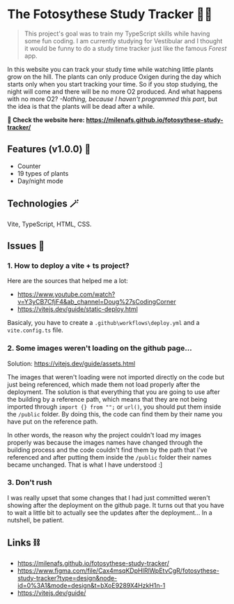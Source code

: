 # The Fotosythese Study Tracker 🌿✨
> This project's goal was to train my TypeScript skills while having some fun coding.
> I am currently studying for Vestibular and I thought it would be funny to do a study time tracker just like the famous _Forest_ app.

In this website you can track your study time while watching little plants grow on the hill. The plants can only produce Oxigen during the day which starts only when you start tracking your time. So if you stop studying, the night will come and there will be no more O2 produced. And what happens with no more O2? _-Nothing, because I haven't programmed this part_, but the idea is that the plants will be dead after a while.

**🤙 Check the website here: https://milenafs.github.io/fotosythese-study-tracker/**

## Features (v1.0.0) 🌟
- Counter
- 19 types of plants
- Day/night mode

## Technologies 🪄
Vite, TypeScript, HTML, CSS.

## Issues 🔴
### 1. How to deploy a vite + ts project?
Here are the sources that helped me a lot:
- https://www.youtube.com/watch?v=Y3yCB7CfjF4&ab_channel=Doug%27sCodingCorner
- https://vitejs.dev/guide/static-deploy.html
  
Basicaly, you have to create a `.github\workflows\deploy.yml` and a `vite.config.ts` file.

### 2. Some images weren't loading on the github page...
Solution: https://vitejs.dev/guide/assets.html

The images that weren't loading were not imported directly on the code but just being referenced, which made them not load properly after the deployment. The solution is that everything that you are going to use after the building by a reference path, which means that they are not being imported through `import {} from "";` or `url()`, you should put them inside the `/public` folder. By doing this, the code can find them by their name you have put on the reference path. 

In other words, the reason why the project couldn't load my images properly was because the images names have changed through the building process and the code couldn't find them by the path that I've referenced and after putting them inside the `/public` folder their names became unchanged. That is what I have understood :]

### 3. Don't rush
I was really upset that some changes that I had just committed weren't showing after the deployment on the github page. It turns out that you have to wait a little bit to actually see the updates after the deployment... In a nutshell, be patient.

## Links ⛓️
- https://milenafs.github.io/fotosythese-study-tracker/
- https://www.figma.com/file/Cax4msqKDpHIRlWpEtvCgR/fotosythese-study-tracker?type=design&node-id=0%3A1&mode=design&t=bXoE9289X4HzkH1n-1
- https://vitejs.dev/guide/
